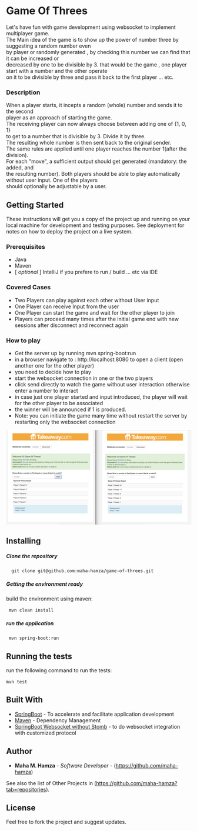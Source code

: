 # Game Of Threes

Let's have fun with game development using websocket to implement multiplayer game.<br/>
The Main idea of the game is to show up the power of number three by suggesting a random number even <br/> by player or randomly generated , by checking this number we can find that it can be increased or<br/> decreased by one to be divisible by 3.
that would be the game , one player start with a number and the other operate <br/>on it to be divisible by three and pass it back to the first player ... etc.

### Description
When a player starts, it incepts a random (whole) number and sends it to the second<br/>
player as an approach of starting the game.<br/>
The receiving player can now always choose between adding one of {­1, 0, 1}
<br/>to get
to a number that is divisible by 3. Divide it by three. <br/>
The resulting whole number is then sent back to the original sender.<br/>
The same rules are applied until one player reaches the number 1(after the division).<br/>
For each "move", a sufficient output should get generated (mandatory: the added, and<br/>
the resulting number).
Both players should be able to play automatically without user input. One of the players<br/>
should optionally be adjustable by a user.

## Getting Started

These instructions will get you a copy of the project up and running on your local machine for development and testing purposes. See deployment for notes on how to deploy the project on a live system.

### Prerequisites

* Java
* Maven
* [ _optional_ ] IntelliJ if you prefere to run / build ... etc via IDE

### Covered Cases
* Two Players can play against each other without User input
* One Player can receive Input from the user
* One Player can start the game and wait for the other player to join
* Players can proceed many times after the initial game end with new sessions after disconnect and reconnect again

### How to play
* Get the server up by running mvn spring-boot:run
* in a browser navigate to : http://localhost:8080 to open a client (open another one for the other player)
* you need to decide how to play
* start the websocket connection in one or the two players
* click send directly to watch the game without user interaction otherwise enter a number to interact
* in case just one player started and input introduced, the player will wait for the other player to be associated
* the winner will be announced if 1 is produced.
* Note: you can initiate the game many time without restart the server by restarting only the websocket connection 


![Screenshot](shot.png)


## Installing

##### Clone the repository

  ```
    git clone git@github.com:maha-hamza/game-of-threes.git
  ```
  
##### Getting the environment ready
   build the environment using maven:
  ```
   mvn clean install
  ```
#####   run the application
 ```
  mvn spring-boot:run
 ```
 
## Running the tests

 run the following command to run the tests:
  ```
  mvn test
  ```
## Built With

* [SpringBoot](https://spring.io/guides/gs/spring-boot/) - To accelerate and facilitate application development
* [Maven](https://maven.apache.org/) - Dependency Management
* [SpringBoot Websocket without Stomb](https://www.devglan.com/spring-boot/spring-websocket-integration-example-without-stomp) - to do websocket integration with customized protocol

## Author

* **Maha M. Hamza** - *Software Developer* - (https://github.com/maha-hamza)

See also the list of Other Projects in (https://github.com/maha-hamza?tab=repositories).

## License

Feel free to fork the project and suggest updates.

